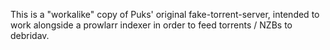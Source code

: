 This is a "workalike" copy of Puks' original fake-torrent-server, intended to work alongside a prowlarr indexer in order to feed torrents / NZBs to debridav.